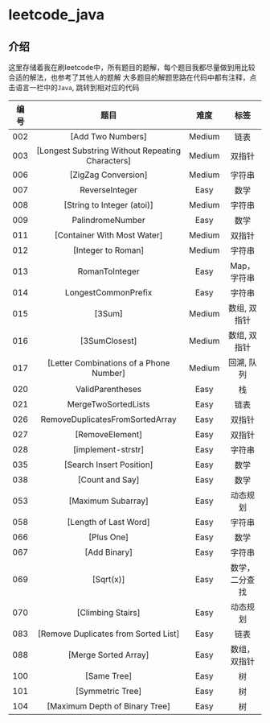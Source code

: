 # leetcode_java



## 介绍

这里存储着我在刷leetcode中，所有题目的题解，每个题目我都尽量做到用比较合适的解法，也参考了其他人的题解
大多题目的解题思路在代码中都有注释，点击语言一栏中的`Java`, 跳转到相对应的代码

|  编号  |              题目              | 难度 |                             标签                             |
| :--: | :-----------------------------: | :--------: | :----------------------------------------------------------: |
| 002  | [Add Two Numbers]   |    Medium    | 链表 |
| 003  | [Longest Substring Without Repeating Characters]   |    Medium     | 双指针 |
| 006  | [ZigZag Conversion]   |    Medium    | 字符串 |
| 007  |       ReverseInteger        |    Easy    |  数学 |
| 008  | [String to Integer (atoi)]   |    Medium      | 字符串 |
| 009  |      PalindromeNumber       |    Easy    |   数学 |
| 011  | [Container With Most Water]   |    Medium    | 双指针 |
| 012  | [Integer to Roman]   |    Medium    |   字符串 |
| 013  |         RomanToInteger          |    Easy    |  Map，字符串 |
| 014  |       LongestCommonPrefix       |    Easy    |  字符串 |
| 015  | [3Sum]   |    Medium    | 数组, 双指针 |
| 016  | [3SumClosest]   |    Medium    | 数组, 双指针 |
| 017  | [Letter Combinations of a Phone Number]   |    Medium  | 回溯, 队列 |
| 020  |        ValidParentheses         |    Easy    |  栈 |
| 021  |       MergeTwoSortedLists       |    Easy    |  链表 |
| 026  | RemoveDuplicatesFromSortedArray |    Easy    | 双指针 |
| 027  | [RemoveElement] |    Easy    |  双指针 |
| 028  | [implement-strstr] |    Easy   | 字符串 |
| 035  | [Search Insert Position] |    Easy    |  数学 |
| 038  | [Count and Say] |    Easy    | 数学 |
| 053  | [Maximum Subarray] |    Easy    |  动态规划 |
| 058  | [Length of Last Word] |    Easy    |  字符串 |
| 066  | [Plus One] |    Easy    | 数学 |
| 067  | [Add Binary] |    Easy    |  字符串 |
| 069  | [Sqrt(x)] |    Easy    |  数学，二分查找 |
| 070  | [Climbing Stairs] |    Easy    |  动态规划 |
| 083  | [Remove Duplicates from Sorted List] |    Easy    |  链表 |
| 088  | [Merge Sorted Array] |    Easy    |  数组，双指针 |
| 100  | [Same Tree] |    Easy    |  树 |
| 101  | [Symmetric Tree] |    Easy    |  树 |
| 104  | [Maximum Depth of Binary Tree] |    Easy    |  树 |